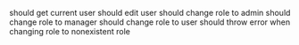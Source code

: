 should get current user
should edit user
should change role to admin
should change role to manager
should change role to user
should throw error when changing role to nonexistent role